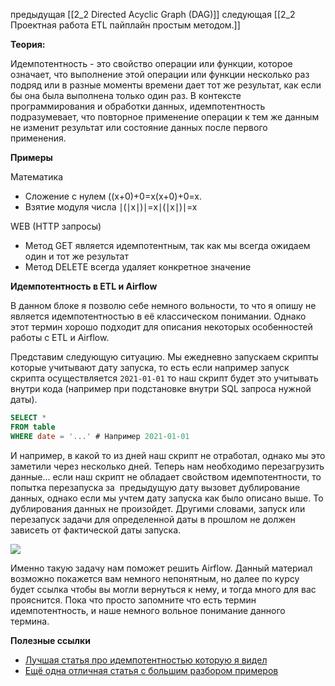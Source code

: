 предыдущая [[2_2 Directed Acyclic Graph (DAG)]]
следующая [[2_2 Проектная работа ETL пайплайн простым методом.]]


**Теория:**

Идемпотентность - это свойство операции или функции, которое означает, что выполнение этой операции или функции несколько раз подряд или в разные моменты времени дает тот же результат, как если бы она была выполнена только один раз. В контексте программирования и обработки данных, идемпотентность подразумевает, что повторное применение операции к тем же данным не изменит результат или состояние данных после первого применения.

**Примеры**

Математика

- Сложение с нулем ((x+0)+0=x(x+0)+0=x. 
- Взятие модуля числа ∣(∣x∣)∣=x∣(∣x∣)∣=x

WEB (HTTP запросы)

- Метод GET является идемпотентным, так как мы всегда ожидаем один и тот же результат
- Метод DELETE всегда удаляет конкретное значение

**Идемпотентность в ETL и Airflow**

В данном блоке я позволю себе немного вольности, то что я опишу не является идемпотентностью в её классическом понимании. Однако этот термин хорошо подходит для описания некоторых особенностей работы с ETL и Airflow. 

Представим следующую ситуацию. Мы ежедневно запускаем скрипты которые учитывают дату запуска, то есть если например запуск скрипта осуществляется `2021-01-01` то наш скрипт будет это учитывать внутри кода (например при подстановке внутри SQL запроса нужной даты).

```sql
SELECT *
FROM table
WHERE date = '...' # Например 2021-01-01
```

И например, в какой то из дней наш скрипт не отработал, однако мы это заметили через несколько дней. Теперь нам необходимо перезагрузить данные... если наш скрипт не обладает свойством идемпотентности, то попытка перезапуска за  предыдущую дату вызовет дублирование данных, однако если мы учтем дату запуска как было описано выше. То дублирования данных не произойдет. Другими словами, запуск или перезапуск задачи для определенной даты в прошлом не должен зависеть от фактической даты запуска.

![](https://ucarecdn.com/37e0bb9b-9dc4-4611-9712-36b89a99ab81/)

Именно такую задачу нам поможет решить Airflow. Данный материал возможно покажется вам немного непонятным, но далее по курсу будет ссылка чтобы вы могли вернуться к нему, и тогда много для вас прояснится. Пока что просто запомните что есть термин идемпотентность, и наше немного вольное понимание данного термина.

**Полезные ссылки**

- [Лучшая статья про идемпотентностью которую я видел](https://habr.com/ru/company/yandex/blog/442762/)
- [Ещё одна отличная статья с большим разбором примеров](https://ru.hexlet.io/blog/posts/pochemu-vazhna-idempotentnost-i-kak-pisat-idempotentnye-bash-skripty)